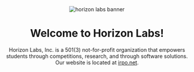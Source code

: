 <div align="center">
  <img src="https://github.com/user-attachments/assets/174eacd5-0757-43bb-b39c-1481c0bce0bb" alt="horizon labs banner" />
  <h1>Welcome to Horizon Labs!</h1>
  <p>Horizon Labs, Inc. is a 501(3) not-for-profit organization that empowers students through competitions, research, and through software solutions. Our website is located at <a href="https://irpo.net">irpo.net</a>.</p>
</div>
